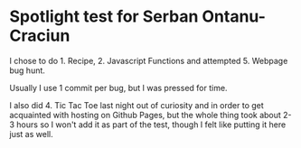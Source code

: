 # Spotlight test for Serban Ontanu-Craciun

I chose to do 1. Recipe, 2. Javascript Functions and attempted 5. Webpage bug hunt.

Usually I use 1 commit per bug, but I was pressed for time.

I also did 4. Tic Tac Toe last night out of curiosity and in order to get acquainted with hosting on Github Pages, but the whole thing took about 2-3 hours so I won't add it as part of the test, though I felt like putting it here just as well.
